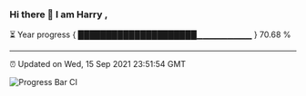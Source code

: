 ### Hi there 👋 I am Harry , 

⏳ Year progress { █████████████████████▁▁▁▁▁▁▁▁▁ } 70.68 %

---

⏰ Updated on Wed, 15 Sep 2021 23:51:54 GMT

![Progress Bar CI](https://github.com/duykhang68/duykhang68/workflows/Progress%20Bar%20CI/badge.svg)
